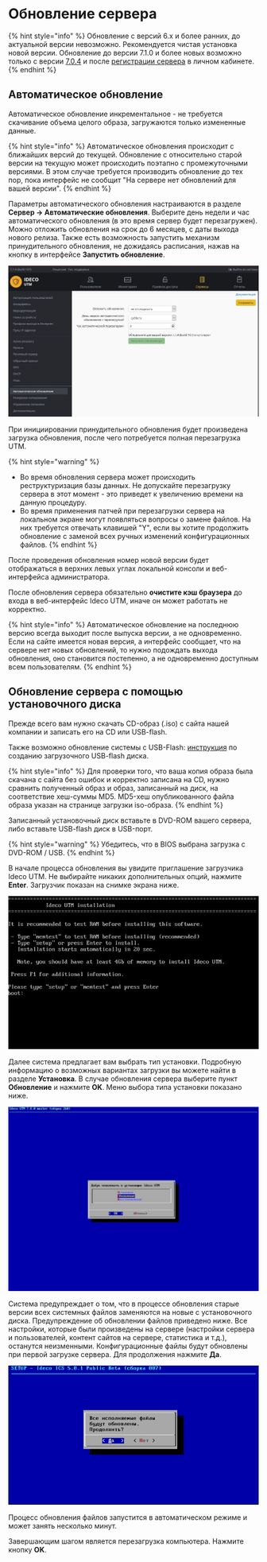 # Обновление сервера

{% hint style="info" %}
Обновление с версий 6.х и более ранних, до актуальной версии невозможно. Рекомендуется чистая установка новой версии. Обновление до версии 7.1.0 и более новых возможно только с версии [7.0.4](http://iso-images.ideco.ru/ics/IdecoICS_704_109_all.iso) и после [регистрации сервера](registraciya_servera.md) в личном кабинете.
{% endhint %}

## Автоматическое обновление

Автоматическое обновление инкрементальное - не требуется скачивание объема целого образа, загружаются только измененные данные.

{% hint style="info" %}
Автоматическое обновления происходит с ближайших версий до текущей. Обновление с относительно старой версии на текущую может происходить поэтапно с промежуточными версиями. В этом случае требуется производить обновление до тех пор, пока интерфейс не сообщит "На сервере нет обновлений для вашей версии".
{% endhint %}

Параметры автоматического обновления настраиваются в разделе **Сервер -&gt; Автоматические обновления**. Выберите день недели и час автоматического обновления \(в это время сервер будет перезагружен\). Можно отложить обновления на срок до 6 месяцев, с даты выхода нового релиза. Также есть возможность запустить механизм принудительного обновления, не дожидаясь расписания, нажав на кнопку в интерфейсе **Запустить обновление**.

![](../.gitbook/assets/6587114.jpg)

При инициировании принудительного обновления будет произведена загрузка обновления, после чего потребуется полная перезагрузка UTM.

{% hint style="warning" %}
* Во время обновления сервера может происходить реструктуризация базы данных. Не допускайте перезагрузку сервера в этот момент - это приведет к увеличению времени на данную процедуру. 
* Во время применения патчей при перезагрузки сервера на локальном экране могут появляться вопросы о замене файлов. На них требуется отвечать клавишей "Y", если вы хотите продолжить обновление с заменой всех ручных изменений конфигурационных файлов.
{% endhint %}

После проведения обновления номер новой версии будет отображаться в верхних левых углах локальной консоли и веб-интерфейса администратора.

После обновления сервера обязательно **очистите кэш браузера** до входа в веб-интерфейс Ideco UTM, иначе он может работать не корректно.

{% hint style="info" %}
Автоматическое обновление на последнюю версию всегда выходит после выпуска версии, а не одновременно. Если на сайте имеется новая версия, а интерфейс сообщает, что на сервере нет новых обновлений, то нужно подождать выхода обновления, оно становится постепенно, а не одновременно доступным всем пользователям.
{% endhint %}

## Обновление сервера с помощью установочного диска

Прежде всего вам нужно скачать CD-образ \(.iso\) с сайта нашей компании и записать его на CD или USB-flash.

Также возможно обновление системы с USB-Flash: [инструкция](../sozdanie_zagruzochnogo_usb_flash_diska.md) по созданию загрузочного USB-flash диска.

{% hint style="info" %}
Для проверки того, что ваша копия образа была скачана с сайта без ошибок и корректно записана на CD, нужно сравнить полученный образ и образ, записанный на диск, на соответствие хеш-суммы MD5. MD5-хеш опубликованного файла образа указан на странице загрузки iso-образа.
{% endhint %}

Записанный установочный диск вставьте в DVD-ROM вашего сервера, либо вставьте USB-flash диск в USB-порт.

{% hint style="warning" %}
Убедитесь, что в BIOS выбрана загрузка с DVD-ROM / USB.
{% endhint %}

В начале процесса обновления вы увидите приглашение загрузчика Ideco UTM. Не выбирайте никаких дополнительных опций, нажмите **Enter**. Загрузчик показан на снимке экрана ниже.

![](../.gitbook/assets/6587110.jpg)

Далее система предлагает вам выбрать тип установки. Подробную информацию о возможных вариантах загрузки вы можете найти в разделе **Установка**. В случае обновления сервера выберите пункт **Обновление** и нажмите **OK**. Меню выбора типа установки показано ниже.

![](../.gitbook/assets/6587111.jpg)

Система предупреждает о том, что в процессе обновления старые версии всех системных файлов заменяются на новые с установочного диска. Предупреждение об обновлении файлов приведено ниже. Все настройки, которые были произведены на сервере \(настройки сервера и пользователей, контент сайтов на сервере, статистика и т.д.\), останутся неизменными. Конфигурационные файлы будут обновлены при первой загрузке сервера. Для продолжения нажмите **Да**.

![](../.gitbook/assets/1441937.png)

Процесс обновления файлов запустится в автоматическом режиме и может занять несколько минут.

Завершающим шагом является перезагрузка компьютера. Нажмите кнопку **OK**.

